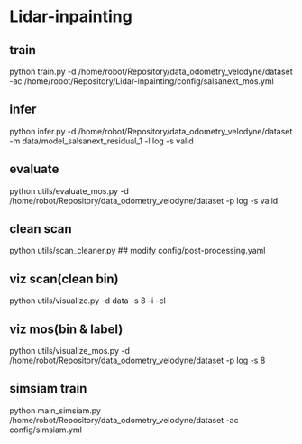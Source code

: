 # Lidar-inpainting

## train
python train.py -d /home/robot/Repository/data_odometry_velodyne/dataset -ac /home/robot/Repository/Lidar-inpainting/config/salsanext_mos.yml

## infer
python infer.py -d /home/robot/Repository/data_odometry_velodyne/dataset -m data/model_salsanext_residual_1 -l log -s valid

## evaluate
python utils/evaluate_mos.py -d /home/robot/Repository/data_odometry_velodyne/dataset -p log -s valid

## clean scan
python utils/scan_cleaner.py  ## modify config/post-processing.yaml

## viz scan(clean bin)
python utils/visualize.py -d data -s 8 -i -cl

## viz mos(bin & label)
python utils/visualize_mos.py -d /home/robot/Repository/data_odometry_velodyne/dataset -p log -s 8

## simsiam train
python main_simsiam.py /home/robot/Repository/data_odometry_velodyne/dataset -ac config/simsiam.yml
